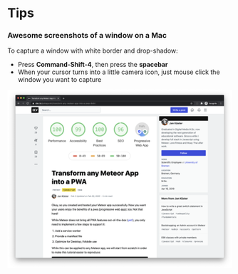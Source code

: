 # Tips

### Awesome screenshots of a window on a Mac

To capture a window with white border and drop-shadow:

* Press **Command-Shift-4**, then press the **spacebar**
* When your cursor turns into a little camera icon, just mouse click the window you want to capture

![Command-Shift-4... spacebar](.gitbook/assets/image%20%282%29.png)



